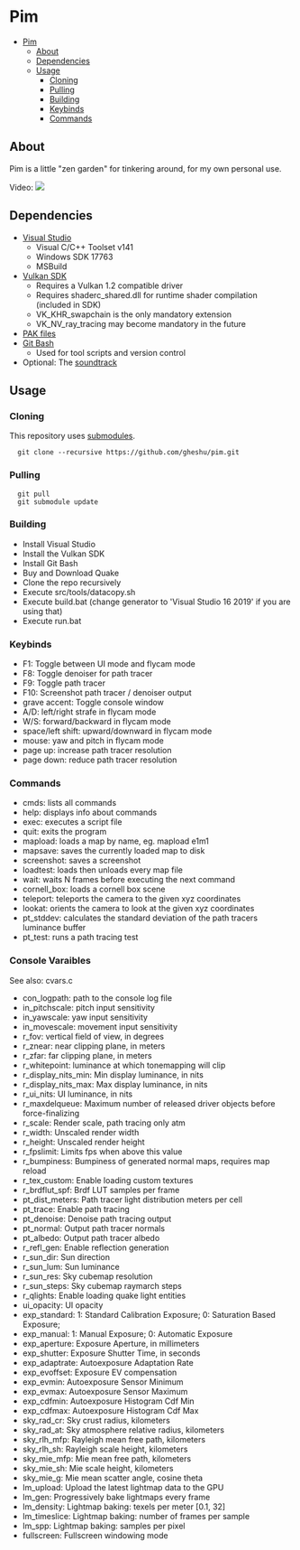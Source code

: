 # Pim

- [Pim](#pim)
  - [About](#about)
  - [Dependencies](#dependencies)
  - [Usage](#usage)
    - [Cloning](#cloning)
    - [Pulling](#pulling)
    - [Building](#building)
    - [Keybinds](#keybinds)
    - [Commands](#commands)

## About

Pim is a little "zen garden" for tinkering around, for my own personal use.

Video:
[![](https://img.youtube.com/vi/FMLjnC_sICE/0.jpg)](https://www.youtube.com/watch?v=FMLjnC_sICE)

## Dependencies

* [Visual Studio](https://visualstudio.microsoft.com/vs/community/)
  * Visual C/C++ Toolset v141
  * Windows SDK 17763
  * MSBuild
* [Vulkan SDK](https://vulkan.lunarg.com/sdk/home#sdk/downloadConfirm/latest/windows/vulkan-sdk.exe)
  * Requires a Vulkan 1.2 compatible driver
  * Requires shaderc_shared.dll for runtime shader compilation (included in SDK)
  * VK_KHR_swapchain is the only mandatory extension
  * VK_NV_ray_tracing may become mandatory in the future
* [PAK files](https://store.steampowered.com/app/2310/QUAKE/)
* [Git Bash](https://git-scm.com/downloads)
  * Used for tool scripts and version control
* Optional: The [soundtrack](https://steamcommunity.com/sharedfiles/filedetails/?id=119489135)

## Usage

### Cloning

This repository uses [submodules](https://github.blog/2016-02-01-working-with-submodules/).

```
  git clone --recursive https://github.com/gheshu/pim.git
```

### Pulling

```
  git pull
  git submodule update
```

### Building

* Install Visual Studio
* Install the Vulkan SDK
* Install Git Bash
* Buy and Download Quake
* Clone the repo recursively
* Execute src/tools/datacopy.sh
* Execute build.bat (change generator to 'Visual Studio 16 2019' if you are using that)
* Execute run.bat

### Keybinds

* F1: Toggle between UI mode and flycam mode
* F8: Toggle denoiser for path tracer
* F9: Toggle path tracer
* F10: Screenshot path tracer / denoiser output
* grave accent: Toggle console window
* A/D: left/right strafe in flycam mode
* W/S: forward/backward in flycam mode
* space/left shift: upward/downward in flycam mode
* mouse: yaw and pitch in flycam mode
* page up: increase path tracer resolution
* page down: reduce path tracer resolution


### Commands

* cmds: lists all commands
* help: displays info about commands
* exec: executes a script file
* quit: exits the program
* mapload: loads a map by name, eg. mapload e1m1
* mapsave: saves the currently loaded map to disk
* screenshot: saves a screenshot
* loadtest: loads then unloads every map file
* wait: waits N frames before executing the next command
* cornell_box: loads a cornell box scene
* teleport: teleports the camera to the given xyz coordinates
* lookat: orients the camera to look at the given xyz coordinates
* pt_stddev: calculates the standard deviation of the path tracers luminance buffer
* pt_test: runs a path tracing test


### Console Varaibles

See also: cvars.c

* con_logpath: path to the console log file
* in_pitchscale: pitch input sensitivity
* in_yawscale: yaw input sensitivity
* in_movescale: movement input sensitivity
* r_fov: vertical field of view, in degrees
* r_znear: near clipping plane, in meters
* r_zfar: far clipping plane, in meters
* r_whitepoint: luminance at which tonemapping will clip
* r_display_nits_min: Min display luminance, in nits
* r_display_nits_max: Max display luminance, in nits
* r_ui_nits: UI luminance, in nits
* r_maxdelqueue: Maximum number of released driver objects before force-finalizing
* r_scale: Render scale, path tracing only atm
* r_width: Unscaled render width
* r_height: Unscaled render height
* r_fpslimit: Limits fps when above this value
* r_bumpiness: Bumpiness of generated normal maps, requires map reload
* r_tex_custom: Enable loading custom textures
* r_brdflut_spf: Brdf LUT samples per frame
* pt_dist_meters: Path tracer light distribution meters per cell
* pt_trace: Enable path tracing
* pt_denoise: Denoise path tracing output
* pt_normal: Output path tracer normals
* pt_albedo: Output path tracer albedo
* r_refl_gen: Enable reflection generation
* r_sun_dir: Sun direction
* r_sun_lum: Sun luminance
* r_sun_res: Sky cubemap resolution
* r_sun_steps: Sky cubemap raymarch steps
* r_qlights: Enable loading quake light entities
* ui_opacity: UI opacity
* exp_standard: 1: Standard Calibration Exposure; 0: Saturation Based Exposure;
* exp_manual: 1: Manual Exposure; 0: Automatic Exposure
* exp_aperture: Exposure Aperture, in millimeters
* exp_shutter: Exposure Shutter Time, in seconds
* exp_adaptrate: Autoexposure Adaptation Rate
* exp_evoffset: Exposure EV compensation
* exp_evmin: Autoexposure Sensor Minimum
* exp_evmax: Autoexposure Sensor Maximum
* exp_cdfmin: Autoexposure Histogram Cdf Min
* exp_cdfmax: Autoexposure Histogram Cdf Max
* sky_rad_cr: Sky crust radius, kilometers
* sky_rad_at: Sky atmosphere relative radius, kilometers
* sky_rlh_mfp: Rayleigh mean free path, kilometers
* sky_rlh_sh: Rayleigh scale height, kilometers
* sky_mie_mfp: Mie mean free path, kilometers
* sky_mie_sh: Mie scale height, kilometers
* sky_mie_g: Mie mean scatter angle, cosine theta
* lm_upload: Upload the latest lightmap data to the GPU
* lm_gen: Progressively bake lightmaps every frame
* lm_density: Lightmap baking: texels per meter [0.1, 32]
* lm_timeslice: Lightmap baking: number of frames per sample
* lm_spp: Lightmap baking: samples per pixel
* fullscreen: Fullscreen windowing mode

